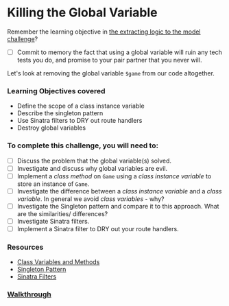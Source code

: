 # Killing the Global Variable

Remember the learning objective in [the extracting logic to the model challenge](extracting_logic_to_the_model.md)?

- [ ] Commit to memory the fact that using a global variable will ruin any tech tests you do, and promise to your pair partner that you never will.

Let's look at removing the global variable `$game` from our code altogether.

### Learning Objectives covered
- Define the scope of a class instance variable
- Describe the singleton pattern
- Use Sinatra filters to DRY out route handlers
- Destroy global variables

### To complete this challenge, you will need to:

- [ ] Discuss the problem that the global variable(s) solved.
- [ ] Investigate and discuss why global variables are evil.
- [ ] Implement a *class method* on `Game` using a *class instance variable* to store an instance of `Game`.
- [ ] Investigate the difference between a *class _instance_ variable* and a *class variable*.  In general we avoid _class variables_ - why?
- [ ] Investigate the Singleton pattern and compare it to this approach.  What are the similarities/ differences?
- [ ] Investigate Sinatra filters.
- [ ] Implement a Sinatra filter to DRY out your route handlers.

### Resources

- [Class Variables and Methods](https://rubymonk.com/learning/books/4-ruby-primer-ascent/chapters/45-more-classes/lessons/113-class-variables)
- [Singleton Pattern](https://en.wikipedia.org/wiki/Singleton_pattern)
- [Sinatra Filters](http://www.sinatrarb.com/intro.html#Filters)

### [Walkthrough](walkthroughs/killing_the_global_variable.md)
